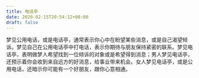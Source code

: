 ```yaml
---
title: 电话亭
date: 2020-02-15T20:54:12+08:00
draft: false
---
```


梦见公用电话，或是电话亭，通常表示你心中在盼望某些消息，或是自己渴望倾诉。梦见自己在公用电话亭中打电话，表示你期待与朋友保持紧密的联系。梦见电话亭，表明做梦人希望找到一位倾诉的对象或是希望得到消息；男人梦见电话亭，还预示着你会收到来自远方的好消息，给事业带来机会。女人梦见电话亭，或是公用电话，还暗示你可能有一个好朋友，跟你心意相通。